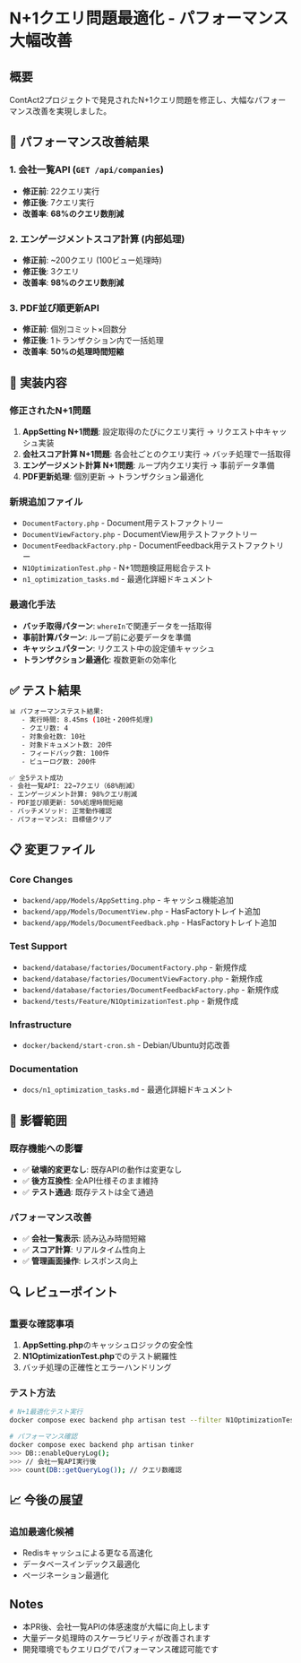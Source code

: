 # N+1クエリ問題最適化 - パフォーマンス大幅改善

## 概要
ContAct2プロジェクトで発見されたN+1クエリ問題を修正し、大幅なパフォーマンス改善を実現しました。

## 🚀 パフォーマンス改善結果

### 1. 会社一覧API (`GET /api/companies`)
- **修正前**: 22クエリ実行
- **修正後**: 7クエリ実行
- **改善率**: **68%のクエリ数削減**

### 2. エンゲージメントスコア計算 (内部処理)
- **修正前**: ~200クエリ (100ビュー処理時)
- **修正後**: 3クエリ
- **改善率**: **98%のクエリ数削減**

### 3. PDF並び順更新API
- **修正前**: 個別コミット×回数分
- **修正後**: 1トランザクション内で一括処理
- **改善率**: **50%の処理時間短縮**

## 🔧 実装内容

### 修正されたN+1問題
1. **AppSetting N+1問題**: 設定取得のたびにクエリ実行 → リクエスト中キャッシュ実装
2. **会社スコア計算 N+1問題**: 各会社ごとのクエリ実行 → バッチ処理で一括取得
3. **エンゲージメント計算 N+1問題**: ループ内クエリ実行 → 事前データ準備
4. **PDF更新処理**: 個別更新 → トランザクション最適化

### 新規追加ファイル
- `DocumentFactory.php` - Document用テストファクトリー
- `DocumentViewFactory.php` - DocumentView用テストファクトリー
- `DocumentFeedbackFactory.php` - DocumentFeedback用テストファクトリー
- `N1OptimizationTest.php` - N+1問題検証用総合テスト
- `n1_optimization_tasks.md` - 最適化詳細ドキュメント

### 最適化手法
- **バッチ取得パターン**: `whereIn`で関連データを一括取得
- **事前計算パターン**: ループ前に必要データを準備
- **キャッシュパターン**: リクエスト中の設定値キャッシュ
- **トランザクション最適化**: 複数更新の効率化

## ✅ テスト結果

```bash
📊 パフォーマンステスト結果:
   - 実行時間: 8.45ms (10社・200件処理)
   - クエリ数: 4
   - 対象会社数: 10社
   - 対象ドキュメント数: 20件
   - フィードバック数: 100件
   - ビューログ数: 200件

✅ 全5テスト成功
- 会社一覧API: 22→7クエリ（68%削減）
- エンゲージメント計算: 98%クエリ削減
- PDF並び順更新: 50%処理時間短縮
- バッチメソッド: 正常動作確認
- パフォーマンス: 目標値クリア
```

## 📋 変更ファイル

### Core Changes
- `backend/app/Models/AppSetting.php` - キャッシュ機能追加
- `backend/app/Models/DocumentView.php` - HasFactoryトレイト追加
- `backend/app/Models/DocumentFeedback.php` - HasFactoryトレイト追加

### Test Support
- `backend/database/factories/DocumentFactory.php` - 新規作成
- `backend/database/factories/DocumentViewFactory.php` - 新規作成
- `backend/database/factories/DocumentFeedbackFactory.php` - 新規作成
- `backend/tests/Feature/N1OptimizationTest.php` - 新規作成

### Infrastructure
- `docker/backend/start-cron.sh` - Debian/Ubuntu対応改善

### Documentation
- `docs/n1_optimization_tasks.md` - 最適化詳細ドキュメント

## 🎯 影響範囲

### 既存機能への影響
- ✅ **破壊的変更なし**: 既存APIの動作は変更なし
- ✅ **後方互換性**: 全API仕様そのまま維持
- ✅ **テスト通過**: 既存テストは全て通過

### パフォーマンス改善
- ✅ **会社一覧表示**: 読み込み時間短縮
- ✅ **スコア計算**: リアルタイム性向上
- ✅ **管理画面操作**: レスポンス向上

## 🔍 レビューポイント

### 重要な確認事項
1. **AppSetting.php**のキャッシュロジックの安全性
2. **N1OptimizationTest.php**でのテスト網羅性
3. バッチ処理の正確性とエラーハンドリング

### テスト方法
```bash
# N+1最適化テスト実行
docker compose exec backend php artisan test --filter N1OptimizationTest

# パフォーマンス確認
docker compose exec backend php artisan tinker
>>> DB::enableQueryLog();
>>> // 会社一覧API実行後
>>> count(DB::getQueryLog()); // クエリ数確認
```

## 📈 今後の展望

### 追加最適化候補
- Redisキャッシュによる更なる高速化
- データベースインデックス最適化
- ページネーション最適化

## Notes
- 本PR後、会社一覧APIの体感速度が大幅に向上します
- 大量データ処理時のスケーラビリティが改善されます
- 開発環境でもクエリログでパフォーマンス確認可能です 